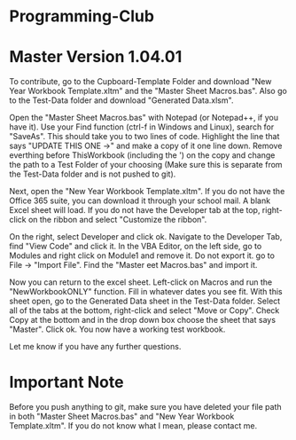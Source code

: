 # Programming-Club
# Master Version 1.04.01


To contribute, go to the Cupboard-Template Folder and download "New Year Workbook Template.xltm" and the "Master Sheet Macros.bas". Also go to the Test-Data folder and download "Generated Data.xlsm".

Open the "Master Sheet Macros.bas" with Notepad (or Notepad++, if you have it). Use your Find function (ctrl-f in Windows and Linux), 
search for "SaveAs". This should take you to two lines of code. Highlight the line that says "UPDATE THIS ONE ->" and make a copy of it one line down. Remove everthing before ThisWorkbook (including the ') on the copy and change the path to a Test Folder of your choosing (Make sure this is separate from the Test-Data folder and is not pushed to git).

Next, open the "New Year Workbook Template.xltm". If you do not have the Office 365 suite, you can download it through your school mail. A blank Excel sheet will load. If you do not have the Developer tab at the top, right-click on the ribbon and select "Customize the ribbon".
 
 On the right, select Developer and click ok. Navigate to the Developer Tab, find "View Code" and click it. In the VBA Editor, on the left side, go to Modules and right click on Module1 and remove it. Do not export it. go to File -> "Import File". Find the "Master eet Macros.bas" and import it.
 
Now you can return to the excel sheet. Left-click on Macros and run the "NewWorkbookONLY" function. Fill in whatever dates you see fit. With this sheet open, go to the Generated Data sheet in the Test-Data folder. Select all of the tabs at the bottom, right-click and select "Move or Copy". Check Copy at the bottom and in the drop down box choose the sheet that says "Master". Click ok.  You now have a working test workbook. 

Let me know if you have any further questions.

 # Important Note
 Before you push anything to git, make sure you have deleted your file path in both "Master Sheet Macros.bas" and "New Year Workbook Template.xltm". If you do not know what I mean, please contact me.
